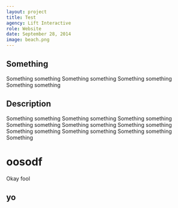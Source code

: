 ```yaml
---
layout: project
title: Test
agency: Lift Interactive
role: Website
date: September 28, 2014
image: beach.png
---
```


## Something
Something something Something something Something something Something something

## Description
Something something Something something Something something Something something Something something Something something Something something Something something Something something Something

<h1>oosodf</h1>
<p>Okay fool</p>
<div class='not-bad'>
	<h2>yo</h2>
</div>